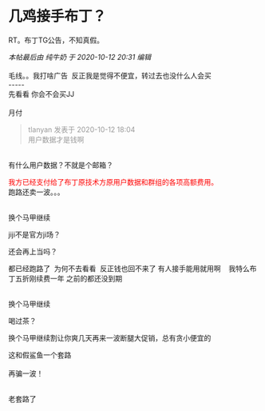 # 几鸡接手布丁？


RT。布丁TG公告，不知真假。

<i class="pstatus"> 本帖最后由 纯牛奶 于 2020-10-12 20:31 编辑 </i><br />
<br />
毛线。。我打啥广告&nbsp;&nbsp;反正我是觉得不便宜，转过去也没什么人会买<br />
-----<br />
先看看 你会不会买JJ <img src="static/image/smiley/default/lol.gif" smilieid="12" border="0" alt="" /><br />
<br />
月付<br />
<img id="aimg_PnEJa" onclick="zoom(this, this.src, 0, 0, 0)" class="zoom" src="https://s1.ax1x.com/2020/10/12/0RjlrD.png" onmouseover="img_onmouseoverfunc(this)" onload="thumbImg(this)" border="0" alt="" /><br />


<div class="quote"><blockquote><font color="#999999">tlanyan 发表于 2020-10-12 18:04</font><br />
<font color="#999999">用户数据才是钱啊</font></blockquote></div><br />
有什么用户数据？不就是个邮箱？

<font color="Red">我方已经支付给了布丁原技术方原用户数据和群组的各项高额费用。</font><br />
跑路还卖一波。。。<br />
<br />


<img src="static/image/smiley/default/lol.gif" smilieid="12" border="0" alt="" />换个马甲继续

jiji不是官方ji场？

还会再上当吗？<img id="aimg_Gtj5L" onclick="zoom(this, this.src, 0, 0, 0)" class="zoom" src="https://cdn.jsdelivr.net/gh/hishis/forum-master/public/images/patch.gif" onmouseover="img_onmouseoverfunc(this)" onload="thumbImg(this)" border="0" alt="" />

都已经跑路了&nbsp;&nbsp;为何不去看看&nbsp;&nbsp;反正钱也回不来了 有人接手能用就用啊&nbsp;&nbsp;<img src="static/image/smiley/yct/022.gif" smilieid="42" border="0" alt="" />&nbsp;&nbsp;我特么布丁五折刚续费一年 之前的都还没到期

<br />
换个马甲继续<img src="static/image/smiley/default/lol.gif" smilieid="12" border="0" alt="" />

喝过茶？

换个马甲继续割<img src="static/image/smiley/default/lol.gif" smilieid="12" border="0" alt="" />让你爽几天再来一波断腿大促销，总有贪小便宜的

这和假鲨鱼一个套路<br />
<br />
再骗一波！<br />
<br />
<img src="static/image/smiley/default/lol.gif" smilieid="12" border="0" alt="" /><img src="static/image/smiley/default/lol.gif" smilieid="12" border="0" alt="" /><img src="static/image/smiley/default/lol.gif" smilieid="12" border="0" alt="" />

老套路了
